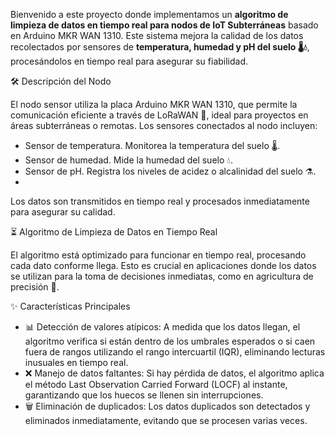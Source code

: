 Bienvenido a este proyecto donde implementamos un **algoritmo de limpieza de datos en tiempo real para nodos de IoT Subterráneas** basado en Arduino MKR WAN 1310. Este sistema mejora la calidad de los datos recolectados por sensores de **temperatura, humedad y pH del suelo 🌡️💧**, procesándolos en tiempo real para asegurar su fiabilidad.

🛠️ Descripción del Nodo

El nodo sensor utiliza la placa Arduino MKR WAN 1310, que permite la comunicación eficiente a través de LoRaWAN 📡, ideal para proyectos en áreas subterráneas o remotas. Los sensores conectados al nodo incluyen:

- Sensor de temperatura. Monitorea la temperatura del suelo 🌡️.
- Sensor de humedad. Mide la humedad del suelo 💧.
- Sensor de pH. Registra los niveles de acidez o alcalinidad del suelo ⚗️.
- 
Los datos son transmitidos en tiempo real y procesados inmediatamente para asegurar su calidad.

⏳ Algoritmo de Limpieza de Datos en Tiempo Real

El algoritmo está optimizado para funcionar en tiempo real, procesando cada dato conforme llega. Esto es crucial en aplicaciones donde los datos se utilizan para la toma de decisiones inmediatas, como en agricultura de precisión 🌾.

✨ Características Principales
- 📊 Detección de valores atípicos: A medida que los datos llegan, el algoritmo verifica si están dentro de los umbrales esperados o si caen fuera de rangos utilizando el rango intercuartil (IQR), eliminando lecturas inusuales en tiempo real.
- ❌ Manejo de datos faltantes: Si hay pérdida de datos, el algoritmo aplica el método Last Observation Carried Forward (LOCF) al instante, garantizando que los huecos se llenen sin interrupciones.
- 🗑️ Eliminación de duplicados: Los datos duplicados son detectados y eliminados inmediatamente, evitando que se procesen varias veces.
